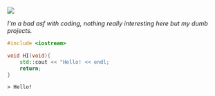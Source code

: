 ![](https://github-readme-stats.vercel.app/api?username=gab5987&show_icons=true&theme=dracula&include_all_commits=true&count_private=true)

_I'm a bad asf with coding, nothing really interesting here but my dumb projects._

```C++
#include <iostream>

void HI(void){
    std::cout << "Hello! << endl;
    return;
}
```

`> Hello!`
